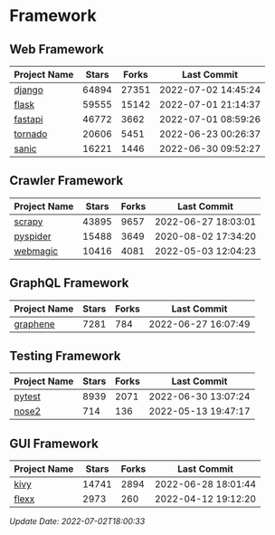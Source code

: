 # Framework

## Web Framework
| Project Name | Stars | Forks | Last Commit |
| ------------ | ----- | ----- | ----------- |
| [django](https://github.com/django/django) | 64894 | 27351 | 2022-07-02 14:45:24 |
| [flask](https://github.com/pallets/flask) | 59555 | 15142 | 2022-07-01 21:14:37 |
| [fastapi](https://github.com/tiangolo/fastapi) | 46772 | 3662 | 2022-07-01 08:59:26 |
| [tornado](https://github.com/tornadoweb/tornado) | 20606 | 5451 | 2022-06-23 00:26:37 |
| [sanic](https://github.com/sanic-org/sanic) | 16221 | 1446 | 2022-06-30 09:52:27 |

## Crawler Framework
| Project Name | Stars | Forks | Last Commit |
| ------------ | ----- | ----- | ----------- |
| [scrapy](https://github.com/scrapy/scrapy) | 43895 | 9657 | 2022-06-27 18:03:01 |
| [pyspider](https://github.com/binux/pyspider) | 15488 | 3649 | 2020-08-02 17:34:20 |
| [webmagic](https://github.com/code4craft/webmagic) | 10416 | 4081 | 2022-05-03 12:04:23 |

## GraphQL Framework
| Project Name | Stars | Forks | Last Commit |
| ------------ | ----- | ----- | ----------- |
| [graphene](https://github.com/graphql-python/graphene) | 7281 | 784 | 2022-06-27 16:07:49 |

## Testing Framework
| Project Name | Stars | Forks | Last Commit |
| ------------ | ----- | ----- | ----------- |
| [pytest](https://github.com/pytest-dev/pytest) | 8939 | 2071 | 2022-06-30 13:07:24 |
| [nose2](https://github.com/nose-devs/nose2) | 714 | 136 | 2022-05-13 19:47:17 |

## GUI Framework
| Project Name | Stars | Forks | Last Commit |
| ------------ | ----- | ----- | ----------- |
| [kivy](https://github.com/kivy/kivy) | 14741 | 2894 | 2022-06-28 18:01:44 |
| [flexx](https://github.com/flexxui/flexx) | 2973 | 260 | 2022-04-12 19:12:20 |

*Update Date: 2022-07-02T18:00:33*
